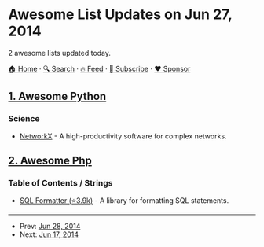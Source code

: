 # Awesome List Updates on Jun 27, 2014

2 awesome lists updated today.

[🏠 Home](/README.md) · [🔍 Search](https://www.trackawesomelist.com/search/) · [🔥 Feed](https://www.trackawesomelist.com/rss.xml) · [📮 Subscribe](https://trackawesomelist.us17.list-manage.com/subscribe?u=d2f0117aa829c83a63ec63c2f&id=36a103854c) · [❤️  Sponsor](https://github.com/sponsors/theowenyoung)



## [1. Awesome Python](/content/vinta/awesome-python/README.md)

### Science

*   [NetworkX](https://networkx.github.io/) - A high-productivity software for complex networks.

## [2. Awesome Php](/content/ziadoz/awesome-php/README.md)

### Table of Contents / Strings

*   [SQL Formatter (⭐3.9k)](https://github.com/jdorn/sql-formatter/) - A library for formatting SQL statements.

---

- Prev: [Jun 28, 2014](/content/2014/06/28/README.md)
- Next: [Jun 17, 2014](/content/2014/06/17/README.md)